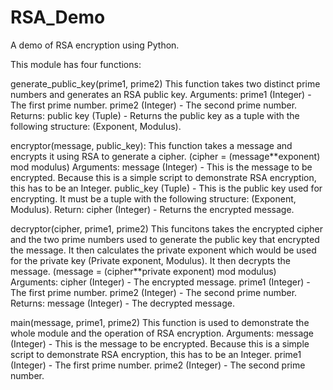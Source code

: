 # RSA_Demo
A demo of RSA encryption using Python.

This module has four functions:
  
  generate_public_key(prime1, prime2)
    This function takes two distinct prime numbers and generates an RSA public key. 
    Arguments:
      prime1 (Integer) - The first prime number.
      prime2 (Integer) - The second prime number.
    Returns:
      public key (Tuple) - Returns the public key as a tuple with the following structure: (Exponent, Modulus).
      
  encryptor(message, public_key):
    This function takes a message and encrypts it using RSA to generate a cipher.
    (cipher = (message**exponent) mod modulus)
    Arguments:
      message (Integer) - This is the message to be encrypted. Because this is a simple script to demonstrate RSA encryption, this has to be an Integer.
      public_key (Tuple) - This is the public key used for encrypting. It must be a tuple with the following structure: (Exponent, Modulus).
    Return:
      cipher (Integer) - Returns the encrypted message.
  
  decryptor(cipher, prime1, prime2)
    This funcitons takes the encrypted cipher and the two prime numbers used to generate the public key that encrypted the message.
    It then calculates the private exponent which would be used for the private key (Private exponent, Modulus).
    It then decrypts the message.
    (message = (cipher**private exponent) mod modulus)
    Arguments:
      cipher (Integer) - The encrypted message.
      prime1 (Integer) - The first prime number.
      prime2 (Integer) - The second prime number.        
    Returns:
      message (Integer) - The decrypted message.
        
  main(message, prime1, prime2)
    This function is used to demonstrate the whole module and the operation of RSA encryption.
    Arguments:
      message (Integer) - This is the message to be encrypted. Because this is a simple script to demonstrate RSA encryption, this has to be an Integer.
      prime1 (Integer) - The first prime number.
      prime2 (Integer) - The second prime number.
      
